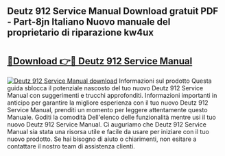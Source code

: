 ## Deutz 912 Service Manual Download gratuit PDF - Part-8jn Italiano Nuovo manuale del proprietario di riparazione kw4ux

# <h2><a href="http://dfb58z.blite.top/?on=Deutz+912+Service+Manual">🔗Download 👉🔴 Deutz 912 Service Manual</a></h2>

[![Deutz 912 Service Manual download](https://i.imgur.com/lujVjoI.png)](http://dfb58z.blite.top/?on=Deutz+912+Service+Manual)
Informazioni sul prodotto Questa guida sblocca il potenziale nascosto del tuo nuovo Deutz 912 Service Manual con suggerimenti e trucchi approfonditi. Informazioni importanti in anticipo per garantire la migliore esperienza con il tuo nuovo Deutz 912 Service Manual, prenditi un momento per leggere attentamente questo Manuale. Goditi la comodità Dell'elenco delle funzionalità mentre usi il tuo nuovo Deutz 912 Service Manual. Ci auguriamo che Deutz 912 Service Manual sia stata una risorsa utile e facile da usare per iniziare con il tuo nuovo prodotto. Se hai bisogno di aiuto o chiarimenti, non esitare a contattare il nostro team di assistenza clienti.
